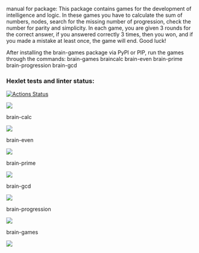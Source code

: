 manual for package:
This package contains games for the development of intelligence and logic. In these games you have to calculate the sum of numbers, nodes, 
search for the missing number of progression, check the number for parity and simplicity. In each game, you are given 3 rounds for the correct answer, 
if you answered correctly 3 times, then you won, and if you made a mistake at least once, the game will end.
Good luck!

After installing the brain-games package via PyPI or PIP, run the games through the commands:
brain-games
braincalc
brain-even
brain-prime
brain-progression
brain-gcd

### Hexlet tests and linter status:
[![Actions Status](https://github.com/tyranich/python-project-lvl1/workflows/hexlet-check/badge.svg)](https://github.com/tyranich/python-project-lvl1/actions)

<a href="https://codeclimate.com/github/tyranich/python-project-lvl1/maintainability"><img src="https://api.codeclimate.com/v1/badges/b24631b8c4f237eb02c0/maintainability" /></a>

brain-calc

<a href="https://asciinema.org/a/Kkfjlv1dHb08ZkjcaQITttCla" target="_blank"><img src="https://asciinema.org/a/Kkfjlv1dHb08ZkjcaQITttCla.svg" /></a>
 
brain-even

<a href="https://asciinema.org/a/ru3oZSWSBS8oX6MT5clDvJ5qe" target="_blank"><img src="https://asciinema.org/a/ru3oZSWSBS8oX6MT5clDvJ5qe.svg" /></a>
 
brain-prime

<a href="https://asciinema.org/a/bVsvwXJorwjKcZhvY3h2zqLbm" target="_blank"><img src="https://asciinema.org/a/bVsvwXJorwjKcZhvY3h2zqLbm.svg" /></a>
 
brain-gcd

<a href="https://asciinema.org/a/efvM94sfFQI3Hd5xLZ4uyVvln" target="_blank"><img src="https://asciinema.org/a/efvM94sfFQI3Hd5xLZ4uyVvln.svg" /></a>
 
brain-progression

<a href="https://asciinema.org/a/C9BxApYCeGM3kU8pqhxgs1ocD" target="_blank"><img src="https://asciinema.org/a/C9BxApYCeGM3kU8pqhxgs1ocD.svg" /></a>
 
brain-games

<a href="https://asciinema.org/a/3PeItWkSmhlV7niY9pooz2NmE" target="_blank"><img src="https://asciinema.org/a/3PeItWkSmhlV7niY9pooz2NmE.svg" /></a>

